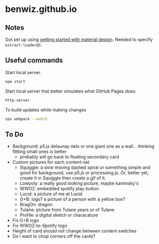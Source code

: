 # benwiz.github.io

## Notes

Got set up using [getting started with material design](https://material.io/components/web/docs/getting-started/). Needed to specify `extract-loader@1`.

## Useful commands

Start local server.

```bash
npm start
```

Start local server that better simulates what GitHub Pages does.

```bash
http-server
```

To build updates while making changes

```bash
npx webpack --watch
```

## To Do

- Background: p5.js delaunay nets or one giant one as a wall... thinking flitting small ones is better
  - probably will go back to floating secondary card
- Custom pictures for each content-set
  - Squiggle: a slow moving dashed spiral or something simple and good for background, use p5.js or processing.js. Or, better yet, create it in Squiggle then create a gif of it.
  - Lowpoly: a really good looking picture, maybe kaminsky's
  - WWOZ: embedded spotify play button
  - Lucid: a picture of me at Lucid
  - G+B: logo? a picture of a person with a yellow box?
  - BragOn: dragon
  - Tulane: picture from Tulane years or of Tulane
  - Profile: a digital sketch or characature
- Fix G+B logo
- Fix WWOZ-to-Spotify logo
- Height of card should not change between content switches
- Do I want to chop corners off the cards?

